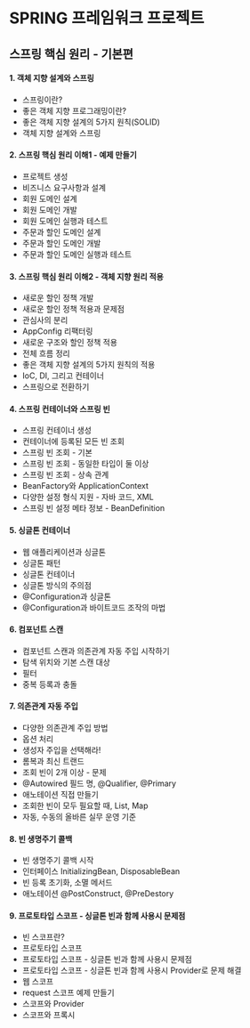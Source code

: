 # SPRING 프레임워크 프로젝트

## 스프링 핵심 원리 - 기본편

#### 1. 객체 지향 설계와 스프링
* 스프링이란?
* 좋은 객체 지향 프로그래밍이란?
* 좋은 객체 지향 설계의 5가지 원칙(SOLID)
* 객체 지향 설계와 스프링

#### 2. 스프링 핵심 원리 이해1 - 예제 만들기
* 프로젝트 생성
* 비즈니스 요구사항과 설계
* 회원 도메인 설계
* 회원 도메인 개발
* 회원 도메인 실행과 테스트
* 주문과 할인 도메인 설계
* 주문과 할인 도메인 개발
* 주문과 할인 도메인 실행과 테스트

#### 3. 스프링 핵심 원리 이해2 - 객체 지향 원리 적용
* 새로운 할인 정책 개발
* 새로운 할인 정책 적용과 문제점
* 관심사의 분리
* AppConfig 리팩터링
* 새로운 구조와 할인 정책 적용
* 전체 흐름 정리
* 좋은 객체 지향 설계의 5가지 원칙의 적용
* IoC, DI, 그리고 컨테이너
* 스프링으로 전환하기

#### 4. 스프링 컨테이너와 스프링 빈
* 스프링 컨테이너 생성
* 컨테이너에 등록된 모든 빈 조회
* 스프링 빈 조회 - 기본
* 스프링 빈 조회 - 동일한 타입이 둘 이상
* 스프링 빈 조회 - 상속 관계
* BeanFactory와 ApplicationContext
* 다양한 설정 형식 지원 - 자바 코드, XML
* 스프링 빈 설정 메타 정보 - BeanDefinition

#### 5. 싱글톤 컨테이너
* 웹 애플리케이션과 싱글톤
* 싱글톤 패턴
* 싱글톤 컨테이너
* 싱글톤 방식의 주의점
* @Configuration과 싱글톤
* @Configuration과 바이트코드 조작의 마법

#### 6. 컴포넌트 스캔
* 컴포넌트 스캔과 의존관계 자동 주입 시작하기
* 탐색 위치와 기본 스캔 대상
* 필터
* 중복 등록과 충돌

#### 7. 의존관계 자동 주입
* 다양한 의존관계 주입 방법
* 옵션 처리
* 생성자 주입을 선택해라!
* 롬복과 최신 트랜드
* 조회 빈이 2개 이상 - 문제
* @Autowired 필드 명, @Qualifier, @Primary
* 애노테이션 직접 만들기
* 조회한 빈이 모두 필요할 때, List, Map
* 자동, 수동의 올바른 실무 운영 기준

#### 8. 빈 생명주기 콜백
* 빈 생명주기 콜백 시작
* 인터페이스 InitializingBean, DisposableBean
* 빈 등록 초기화, 소멸 메서드
* 애노테이션 @PostConstruct, @PreDestory

#### 9. 프로토타입 스코프 - 싱글톤 빈과 함께 사용시 문제점
* 빈 스코프란?
* 프로토타입 스코프
* 프로토타입 스코프 - 싱글톤 빈과 함께 사용시 문제점
* 프로토타입 스코프 - 싱글톤 빈과 함께 사용시 Provider로 문제 해결
* 웹 스코프
* request 스코프 예제 만들기
* 스코프와 Provider
* 스코프와 프록시
